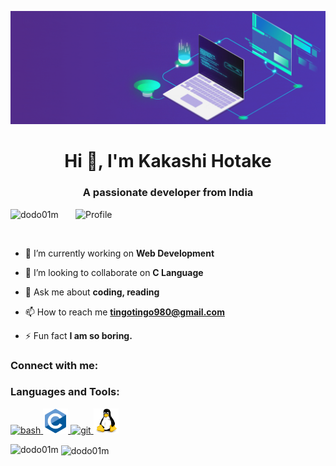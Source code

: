 ![logo](https://github.com/dodo01m/dodo01m/blob/master/github%20banner.gif)
<h1 align="center">Hi 👋, I'm Kakashi Hotake</h1>
<h3 align="center">A passionate  developer from India</h3>
<img align="right" alt="Profile" width="400" src="https://camo.githubusercontent.com/cae12fddd9d6982901d82580bdf321d81fb299141098ca1c2d4891870827bf17/68747470733a2f2f6d69726f2e6d656469756d2e636f6d2f6d61782f313336302f302a37513379765349765f7430696f4a2d5a2e676966">

<p align="left"> <img src="https://komarev.com/ghpvc/?username=dodo01m&label=Profile%20views&color=0e75b6&style=flat" alt="dodo01m" /> </p>

<p align="left"> <a href="https://twitter.com/" target="blank"><img src="https://img.shields.io/twitter/follow/?logo=twitter&style=for-the-badge" alt="" /></a> </p>

- 🔭 I’m currently working on **Web Development**

- 👯 I’m looking to collaborate on **C Language**

- 💬 Ask me about **coding, reading**

- 📫 How to reach me **tingotingo980@gmail.com**

- ⚡ Fun fact **I am so boring.**

<h3 align="left">Connect with me:</h3>
<p align="left">
</p>

<h3 align="left">Languages and Tools:</h3>
<p align="left"> <a href="https://www.gnu.org/software/bash/" target="_blank" rel="noreferrer"> <img src="https://www.vectorlogo.zone/logos/gnu_bash/gnu_bash-icon.svg" alt="bash" width="40" height="40"/> </a> <a href="https://www.cprogramming.com/" target="_blank" rel="noreferrer"> <img src="https://raw.githubusercontent.com/devicons/devicon/master/icons/c/c-original.svg" alt="c" width="40" height="40"/> </a> <a href="https://git-scm.com/" target="_blank" rel="noreferrer"> <img src="https://www.vectorlogo.zone/logos/git-scm/git-scm-icon.svg" alt="git" width="40" height="40"/> </a> <a href="https://www.linux.org/" target="_blank" rel="noreferrer"> <img src="https://raw.githubusercontent.com/devicons/devicon/master/icons/linux/linux-original.svg" alt="linux" width="40" height="40"/> </a> </p>

<p><img align="left" src="https://github-readme-stats.vercel.app/api/top-langs?username=dodo01m&show_icons=true&locale=en&layout=compact" alt="dodo01m" /></p>

<p>&nbsp;<img align="center" src="https://github-readme-stats.vercel.app/api?username=dodo01m&show_icons=true&locale=en" alt="dodo01m" /></p>

